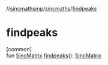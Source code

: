 //[sincmathsmp](../../index.md)/[sincmaths](index.md)/[findpeaks](findpeaks.md)

# findpeaks

[common]\
fun [SincMatrix](-sinc-matrix/index.md).[findpeaks](findpeaks.md)(): [SincMatrix](-sinc-matrix/index.md)
